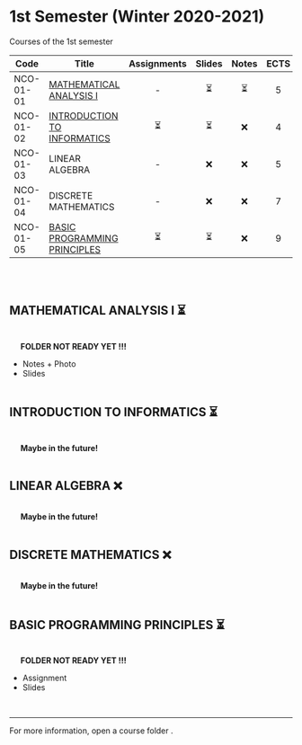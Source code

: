 # 1st Semester (Winter 2020-2021)

Courses of the 1st semester

| Code      | Title                                | Assignments | Slides | Notes | ECTS |
| --------- | ------------------------------------ | :---------: | :----: | :---: | :--: | 
| NCO-01-01 | [MATHEMATICAL ANALYSIS I](https://github.com/tsingi-chris/CSD-Auth/tree/main/1st%20Semester#mathematical-analysis-i-)              | -          | ⏳      | ⏳   | 5    | 
| NCO-01-02 | [INTRODUCTION TO INFORMATICS](https://github.com/tsingi-chris/CSD-Auth/tree/main/1st%20Semester#introduction-to-informatics-)          | ⏳         | ⏳     | ❌   | 4    | 
| NCO-01-03 | LINEAR ALGEBRA                       | -          | ❌     | ❌   | 5    | 
| NCO-01-04 | DISCRETE MATHEMATICS                 | -          | ❌     | ❌   | 7    | 
| NCO-01-05 | [BASIC PROGRAMMING PRINCIPLES](https://github.com/tsingi-chris/CSD-Auth/tree/main/1st%20Semester#basic-programming-principles-)         | ⏳         | ⏳      | ❌   | 9    | 

<br /><br />

## MATHEMATICAL ANALYSIS I ⏳

<br />&nbsp;&nbsp;&nbsp;&nbsp;&nbsp;**FOLDER NOT READY YET !!!** 
- Notes + Photo 
- Slides  <br /><br />

## INTRODUCTION TO INFORMATICS ⏳

<br />&nbsp;&nbsp;&nbsp;&nbsp;&nbsp;**Maybe in the future!**<br /><br />


## LINEAR ALGEBRA ❌

<br />&nbsp;&nbsp;&nbsp;&nbsp;&nbsp;**Maybe in the future!**<br /><br />


## DISCRETE MATHEMATICS ❌

<br />&nbsp;&nbsp;&nbsp;&nbsp;&nbsp;**Maybe in the future!**<br /><br />


## BASIC PROGRAMMING PRINCIPLES ⏳

<br />&nbsp;&nbsp;&nbsp;&nbsp;&nbsp;**FOLDER NOT READY YET !!!** 
- Assignment 
- Slides 

<br />

<hr />
For more information, open a course folder .